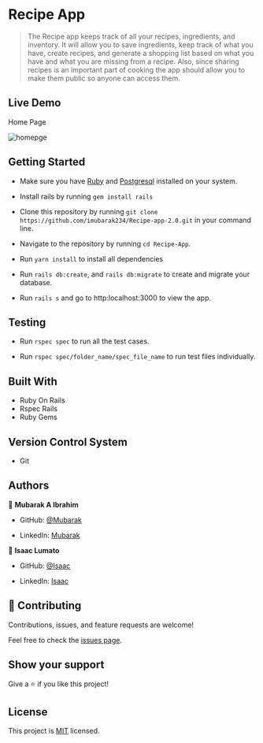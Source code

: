 # Recipe App

> The Recipe app keeps track of all your recipes, ingredients, and inventory. It will allow you to save ingredients, keep track of what you have, create recipes, and generate a shopping list based on what you have and what you are missing from a recipe. Also, since sharing recipes is an important part of cooking the app should allow you to make them public so anyone can access them.

## Live Demo

Home Page

![homepge](https://user-images.githubusercontent.com/75973193/164792133-3bb80f2c-7d69-4969-a758-2b7daded06ef.png)

## Getting Started

- Make sure you have [Ruby](https://www.ruby-lang.org/en/documentation/installation/) and [Postgresql](https://www.postgresql.org/download/) installed on your system.

- Install rails by running `gem install rails`

- Clone this repository by running `git clone https://github.com/imubarak234/Recipe-app-2.0.git` in your command line.

- Navigate to the repository by running `cd Recipe-App`.

- Run `yarn install` to install all dependencies

- Run `rails db:create`, and `rails db:migrate` to create and migrate your database.

- Run `rails s` and go to http:localhost:3000 to view the app.

## Testing

- Run `rspec spec` to run all the test cases.

- Run `rspec spec/folder_name/spec_file_name` to run test files individually.

## Built With

- Ruby On Rails
- Rspec Rails
- Ruby Gems

## Version Control System

- Git

## Authors

👤 **Mubarak A Ibrahim**

- GitHub: [@Mubarak](https://github.com/imubarak234)

- LinkedIn: [Mubarak](https://www.linkedin.com/in/mubarak-ibrahim-1540a5208/)

👤 **Isaac Lumato**

- GitHub: [@Isaac](https://github.com/isaka-lumato)

- LinkedIn: [Isaac](https://www.linkedin.com/in/isaka-william-90773020b/)

## 🤝 Contributing

Contributions, issues, and feature requests are welcome!

Feel free to check the [issues page](https://github.com/imubarak234/Recipe-app-2.0/issues).

## Show your support

Give a ⭐️ if you like this project!

## License

This project is [MIT](LICENSE) licensed.
